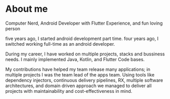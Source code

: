 # About me

Computer Nerd, Android Developer with Flutter Experience, and fun loving person

five years ago, I started android development part time. four years ago, I switched working full-time as an android developer.

During my career, I have worked on multiple projects, stacks and bussiness needs. I mainly implemented Java, Kotlin, and Flutter Code bases.

My contributions have helped my team release many applications; in multiple projects I was the team lead of the apps team. Using tools like dependency injectors, continuous delivery pipelines, RX, multiple software architectures, and domain driven approach we managed to deliver all projects with maintainability and cost-effectiveness in mind.

